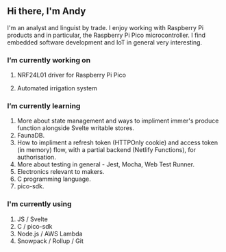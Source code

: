 ## Hi there, I'm Andy

I'm an analyst and linguist by trade. I enjoy working with Raspberry Pi products and in particular, the Raspberry Pi Pico microcontroller. I find embedded software development and IoT in general very interesting.

### I’m currently working on

1. NRF24L01 driver for Raspberry Pi Pico

2. Automated irrigation system

### I’m currently learning

1. More about state management and ways to impliment immer's produce function alongside Svelte writable stores.
2. FaunaDB.
3. How to impliment a refresh token (HTTPOnly cookie) and access token (in memory) flow, with a partial backend (Netlify Functions), for authorisation.
4. More about testing in general - Jest, Mocha, Web Test Runner.
5. Electronics relevant to makers.
6. C programming language.
7. pico-sdk.

### I'm currently using

1. JS / Svelte
2. C / pico-sdk
3. Node.js / AWS Lambda
4. Snowpack / Rollup / Git
